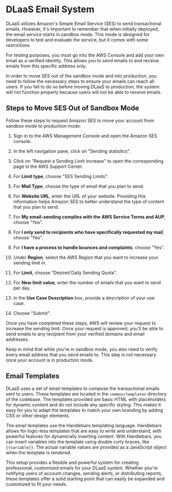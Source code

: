 # DLaaS Email System

DLaaS utilizes Amazon's Simple Email Service (SES) to send transactional emails. However, it's important to remember that when initially deployed, the email service starts in sandbox mode. This mode is designed for developers to test and evaluate the service, but it comes with some restrictions.

For testing purposes, you must go into the AWS Console and add your own email as a verified identity. This allows you to send emails to and receive emails from this specific address only.

In order to move SES out of the sandbox mode and into production, you need to follow the necessary steps to ensure your emails can reach all users. If you fail to do so before moving DLaaS to production, the system will not function properly because users will not be able to receive emails.

## Steps to Move SES Out of Sandbox Mode

Follow these steps to request Amazon SES to move your account from sandbox mode to production mode:

1. Sign in to the AWS Management Console and open the Amazon SES console.

2. In the left navigation pane, click on "Sending statistics".

3. Click on "Request a Sending Limit Increase" to open the corresponding page in the AWS Support Center.

4. For **Limit type**, choose "SES Sending Limits".

5. For **Mail Type**, choose the type of email that you plan to send.

6. For **Website URL**, enter the URL of your website. Providing this information helps Amazon SES to better understand the type of content that you plan to send.

7. For **My email-sending complies with the AWS Service Terms and AUP**, choose "Yes".

8. For **I only send to recipients who have specifically requested my mail**, choose "Yes".

9. For **I have a process to handle bounces and complaints**, choose "Yes".

10. Under **Region**, select the AWS Region that you want to increase your sending limit in.

11. For **Limit**, choose "Desired Daily Sending Quota".

12. For **New limit value**, enter the number of emails that you want to send per day.

13. In the **Use Case Description** box, provide a description of your use case.

14. Choose "Submit".

Once you have completed these steps, AWS will review your request to increase the sending limit. Once your request is approved, you'll be able to send emails to any recipient from your verified domains and email addresses.

Keep in mind that while you're in sandbox mode, you also need to verify every email address that you send emails to. This step is not necessary once your account is in production mode.

## Email Templates

DLaaS uses a set of email templates to compose the transactional emails sent to users. These templates are located in the `common/templates` directory of the codebase. The templates provided are basic HTML with placeholders for dynamic content and do not include any specific styling. This makes it easy for you to adapt the templates to match your own branding by adding CSS or other design elements.

The email templates use the Handlebars templating language. Handlebars allows for logic-less templates that are easy to write and understand, with powerful features for dynamically inserting content. With Handlebars, you can insert variables into the template using double curly braces, like `{{variable}}`. The actual variable values are provided as a JavaScript object when the template is rendered. 

This setup provides a flexible and powerful system for creating professional, customized emails for your DLaaS system. Whether you're notifying users of account changes, sending alerts, or distributing reports, these templates offer a solid starting point that can easily be expanded and customized to fit your needs.